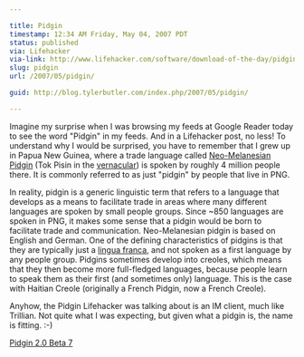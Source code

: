 ```yaml
---

title: Pidgin
timestamp: 12:34 AM Friday, May 04, 2007 PDT
status: published
via: Lifehacker
via-link: http://www.lifehacker.com/software/download-of-the-day/pidgin-instant+messaging-client-windowslinux-257028.php
slug: pidgin
url: /2007/05/pidgin/

guid: http://blog.tylerbutler.com/index.php/2007/05/pidgin/

---
```


Imagine my surprise when I was browsing my feeds at Google Reader today to see
the word "Pidgin" in my feeds. And in a Lifehacker post, no less! To
understand why I would be surprised, you have to remember that I grew up in
Papua New Guinea, where a trade language called [Neo-Melanesian Pidgin][1]
(Tok Pisin in the [vernacular][2]) is spoken by roughly 4 million people
there. It is commonly referred to as just "pidgin" by people that live in PNG.

In reality, pidgin is a generic linguistic term that refers to a language that
develops as a means to facilitate trade in areas where many different
languages are spoken by small people groups. Since ~850 languages are spoken
in PNG, it makes some sense that a pidgin would be born to facilitate trade
and communication. Neo-Melanesian pidgin is based on English and German. One
of the defining characteristics of pidgins is that they are typically just a
[lingua franca][3], and not spoken as a first language by any people group.
Pidgins sometimes develop into creoles, which means that they then become more
full-fledged languages, because people learn to speak them as their first (and
sometimes only) language. This is the case with Haitian Creole (originally a
French Pidgin, now a French Creole).

Anyhow, the Pidgin Lifehacker was talking about is an IM client, much like
Trillian. Not quite what I was expecting, but given what a pidgin is, the name
is fitting. :-)

[Pidgin 2.0 Beta 7][4]

   [1]: http://en.wikipedia.org/wiki/Tok_Pisin
   [2]: http://en.wikipedia.org/wiki/Vernacular
   [3]: http://en.wikipedia.org/wiki/Lingua_franca
   [4]: http://sourceforge.net/project/showfiles.php?group_id=235&package_id=230234&release_id=504761


